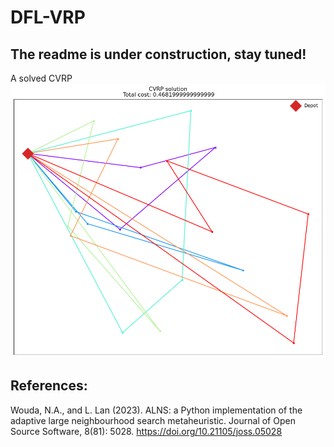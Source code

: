 # DFL-VRP

## The readme is under construction, stay tuned!

A solved CVRP
![image](./figures/output.png)


## References:

Wouda, N.A., and L. Lan (2023). ALNS: a Python implementation of the adaptive large neighbourhood search metaheuristic. Journal of Open Source Software, 8(81): 5028. https://doi.org/10.21105/joss.05028